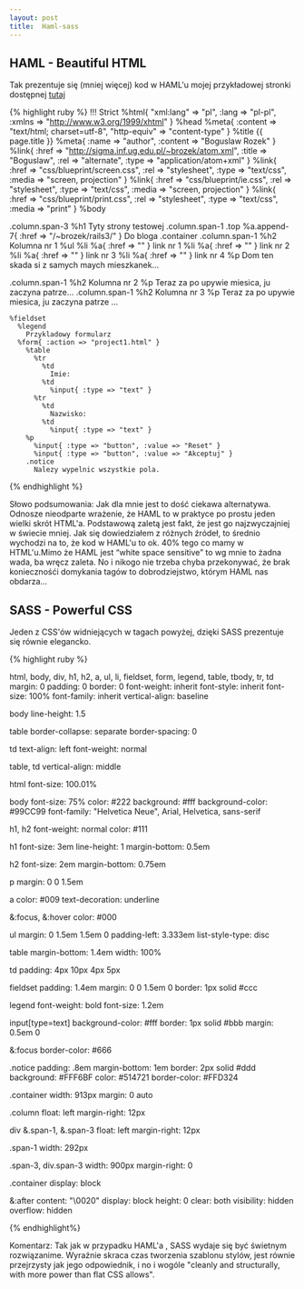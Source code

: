 ```yaml
---
layout: post
title:  Haml-sass
---
```

##  HAML - Beautiful HTML
Tak prezentuje się (mniej więcej) kod w HAML'u  mojej przykładowej stronki dostępnej 
<a href="/~brozek/rails3/project1.html">tutaj</a>

{% highlight ruby %}
!!! Strict
%html{ "xml:lang" => "pl", :lang => "pl-pl", 
	:xmlns => "http://www.w3.org/1999/xhtml" }
  %head
    %meta{ :content => "text/html; charset=utf-8", 
	"http-equiv" => "content-type" }
    %title
      {{ page.title }}
    %meta{ :name => "author", :content => "Boguslaw Rozek" }
    %link{ :href => "http://sigma.inf.ug.edu.pl/~brozek/atom.xml", 
       :title => "Boguslaw", :rel => "alternate", :type => "application/atom+xml" }
    %link{ :href => "css/blueprint/screen.css", :rel => "stylesheet", 
	:type => "text/css", :media => "screen, projection" }
    %link{ :href => "css/blueprint/ie.css", :rel => "stylesheet", 
	:type => "text/css", :media => "screen, projection" }
    %link{ :href => "css/blueprint/print.css", :rel => "stylesheet", 
	:type => "text/css", :media => "print" }
  %body
    

.column.span-3
  %h1
    Tyty strony testowej
.column.span-1
  .top
    %a.append-7{ :href => "/~brozek/rails3/" }
      Do bloga
.container
  .column.span-1
    %h2
      Kolumna nr 1
    %ul
      %li
        %a{ :href => "" }
          link nr 1
      %li
        %a{ :href => "" }
          link nr 2
      %li
        %a{ :href => "" }
          link nr 3
      %li
        %a{ :href => "" }
          link nr 4
    %p
      Dom ten skada si z samych maych mieszkanek...
      
  .column.span-1
    %h2
      Kolumna nr 2
    %p
      Teraz za po upywie miesica, ju zaczyna patrze...
  .column.span-1
    %h2
      Kolumna nr 3
    %p
      Teraz za po upywie miesica, ju zaczyna patrze ...
 
    %fieldset
      %legend
        Przykladowy formularz
      %form{ :action => "project1.html" }
        %table
          %tr
            %td
              Imie:
            %td
              %input{ :type => "text" }
          %tr
            %td
              Nazwisko:
            %td
              %input{ :type => "text" }
        %p
          %input{ :type => "button", :value => "Reset" }
          %input{ :type => "button", :value => "Akceptuj" }
        .notice
          Nalezy wypelnic wszystkie pola.

{% endhighlight %}

Słowo podsumowania: 
Jak dla mnie jest to dość ciekawa alternatywa. Odnosze nieodparte wrażenie, że HAML to w praktyce po
prostu jeden wielki skrót HTML'a. Podstawową zaletą jest fakt, że jest go najzwyczajniej
w świecie mniej. Jak się dowiedziałem z różnych źródeł, to średnio wychodzi na to, że 
kod w HAML'u to ok. 40% tego co mamy w HTML'u.Mimo że HAML jest “white space sensitive” to
wg mnie to żadna wada, ba wręcz zaleta. No i nikogo nie trzeba chyba przekonywać, że brak 
koniecznośći domykania tagów to dobrodziejstwo, którym HAML nas obdarza...


## SASS - Powerful CSS
Jeden z CSS'ów widniejących w tagach powyżej, dzięki SASS prezentuje się równie elegancko.

{% highlight ruby %}

html, body, div, h1, h2, a, ul, li, fieldset, form, legend, table, tbody, tr, td
  margin: 0
  padding: 0
  border: 0
  font-weight: inherit
  font-style: inherit
  font-size: 100%
  font-family: inherit
  vertical-align: baseline

body
  line-height: 1.5

table
  border-collapse: separate
  border-spacing: 0

td
  text-align: left
  font-weight: normal

table, td
  vertical-align: middle

html
  font-size: 100.01%

body
  font-size: 75%
  color: #222
  background: #fff
  background-color: #99CC99
  font-family: "Helvetica Neue", Arial, Helvetica, sans-serif

h1, h2
  font-weight: normal
  color: #111

h1
  font-size: 3em
  line-height: 1
  margin-bottom: 0.5em

h2
  font-size: 2em
  margin-bottom: 0.75em

p
  margin: 0 0 1.5em

a
  color: #009
  text-decoration: underline

  &:focus, &:hover
    color: #000

ul
  margin: 0 1.5em 1.5em 0
  padding-left: 3.333em
  list-style-type: disc

table
  margin-bottom: 1.4em
  width: 100%

td
  padding: 4px 10px 4px 5px

fieldset
  padding: 1.4em
  margin: 0 0 1.5em 0
  border: 1px solid #ccc

legend
  font-weight: bold
  font-size: 1.2em

input[type=text]
  background-color: #fff
  border: 1px solid #bbb
  margin: 0.5em 0

  &:focus
    border-color: #666

.notice
  padding: .8em
  margin-bottom: 1em
  border: 2px solid #ddd
  background: #FFF6BF
  color: #514721
  border-color: #FFD324

.container
  width: 913px
  margin: 0 auto

.column
  float: left
  margin-right: 12px

div
  &.span-1, &.span-3
    float: left
    margin-right: 12px

.span-1
  width: 292px

.span-3, div.span-3
  width: 900px
  margin-right: 0


.container
  display: block

  &:after
    content: "\0020"
    display: block
    height: 0
    clear: both
    visibility: hidden
    overflow: hidden

{% endhighlight%}

Komentarz: Tak jak w przypadku HAML'a , SASS wydaje się być świetnym rozwiązanime. Wyraźnie skraca
czas tworzenia szablonu stylów, jest równie przejrzysty jak jego odpowiednik, i no i wogóle 
"cleanly and structurally, with more power than flat CSS allows".



